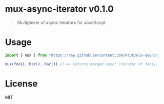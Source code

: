 # mux-async-iterator v0.1.0

> Multiplexer of async iterators for JavaScript

# Usage

```ts
import { mux } from "https://raw.githubusercontent.com/kt3k/mux-async-iterator/master/mod.ts";

mux(foo(), bar(), baz()) // => returns merged async iterator of foo(), bar(), and baz()
```

# License

MIT

